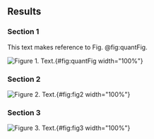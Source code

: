 ## Results

### Section 1

This text makes reference to Fig. @fig:quantFig.

![**Figure 1.** Text.](figure1.svg "Figure 1"){#fig:quantFig width="100%"}

### Section 2

![**Figure 2.** Text.](figure2.svg "Figure 2"){#fig:fig2 width="100%"}

### Section 3

![**Figure 3.** Text.](figure3.svg "Figure 3"){#fig:fig3 width="100%"}
